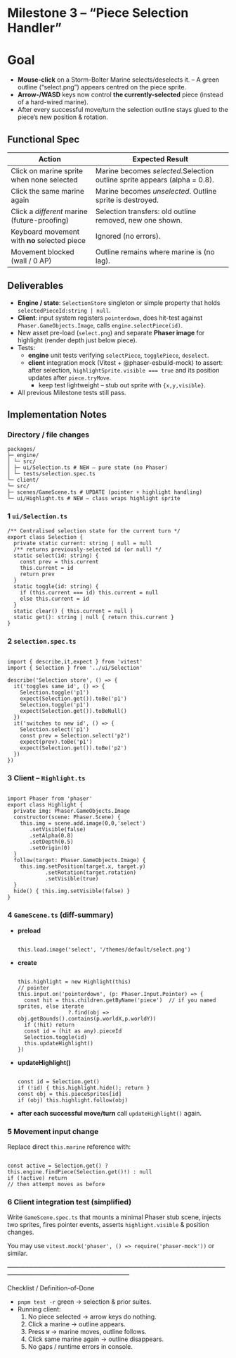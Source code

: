 # Milestone 3 – “Piece Selection Handler”

# Goal

- **Mouse-click** on a Storm-Bolter Marine selects/deselects it.
– A green outline (“select.png”) appears centred on the piece sprite.
- **Arrow-/WASD** keys now control **the currently-selected** piece (instead of a hard-wired marine).
- After every successful move/turn the selection outline stays glued to the piece’s new position & rotation.

## Functional Spec

| Action | Expected Result |
| --- | --- |
| Click on marine sprite when none selected | Marine becomes *selected*.Selection outline sprite appears (alpha = 0.8). |
| Click the same marine again | Marine becomes *unselected*. Outline sprite is destroyed. |
| Click a *different* marine (future-proofing) | Selection transfers: old outline removed, new one shown. |
| Keyboard movement with **no** selected piece | Ignored (no errors). |
| Movement blocked (wall / 0 AP) | Outline remains where marine is (no lag). |

## Deliverables

- **Engine / state**: `SelectionStore` singleton or simple property that holds `selectedPieceId:string | null`.
- **Client**: input system registers `pointerdown`, does hit-test against `Phaser.GameObjects.Image`, calls `engine.selectPiece(id)`.
- New asset pre-load (`select.png`) and separate **Phaser image** for highlight (render depth just below piece).
- Tests:
    - **engine** unit tests verifying `selectPiece`, `togglePiece`, `deselect`.
    - **client** integration mock (Vitest + @phaser-esbuild-mock) to assert: after selection, `highlightSprite.visible === true` and its position updates after `piece.tryMove`.
        - keep test lightweight – stub out sprite with `{x,y,visible}`.
- All previous Milestone tests still pass.

## Implementation Notes

### Directory / file changes

```tsx
packages/
├─ engine/
│ └─ src/
│ ├─ ui/Selection.ts # NEW – pure state (no Phaser)
│ └─ tests/selection.spec.ts
└─ client/
└─ src/
├─ scenes/GameScene.ts # UPDATE (pointer + highlight handling)
└─ ui/Highlight.ts # NEW – class wraps highlight sprite
```

### 1 `ui/Selection.ts`

```tsx
/** Centralised selection state for the current turn */
export class Selection {
  private static current: string | null = null
  /** returns previously-selected id (or null) */
  static select(id: string) {
    const prev = this.current
    this.current = id
    return prev
  }
  static toggle(id: string) {
    if (this.current === id) this.current = null
    else this.current = id
  }
  static clear() { this.current = null }
  static get(): string | null { return this.current }
}

```

### 2 `selection.spec.ts`

```tsx

import { describe,it,expect } from 'vitest'
import { Selection } from '../ui/Selection'

describe('Selection store', () => {
  it('toggles same id', () => {
    Selection.toggle('p1')
    expect(Selection.get()).toBe('p1')
    Selection.toggle('p1')
    expect(Selection.get()).toBeNull()
  })
  it('switches to new id', () => {
    Selection.select('p1')
    const prev = Selection.select('p2')
    expect(prev).toBe('p1')
    expect(Selection.get()).toBe('p2')
  })
})

```

### 3 Client – `Highlight.ts`

```tsx

import Phaser from 'phaser'
export class Highlight {
  private img: Phaser.GameObjects.Image
  constructor(scene: Phaser.Scene) {
    this.img = scene.add.image(0,0,'select')
       .setVisible(false)
       .setAlpha(0.8)
       .setDepth(0.5)
       .setOrigin(0)
  }
  follow(target: Phaser.GameObjects.Image) {
    this.img.setPosition(target.x, target.y)
            .setRotation(target.rotation)
            .setVisible(true)
  }
  hide() { this.img.setVisible(false) }
}

```

### 4 `GameScene.ts` (diff-summary)

- **preload**
    
    ```tsx
    
    this.load.image('select', '/themes/default/select.png')
    
    ```
    
- **create**
    
    ```tsx
    
    this.highlight = new Highlight(this)
    // pointer
    this.input.on('pointerdown', (p: Phaser.Input.Pointer) => {
      const hit = this.children.getByName('piece')  // if you named sprites, else iterate
                    ?.find(obj => obj.getBounds().contains(p.worldX,p.worldY))
      if (!hit) return
      const id = (hit as any).pieceId
      Selection.toggle(id)
      this.updateHighlight()
    })
    
    ```
    
- **updateHighlight()**
    
    ```tsx
    
    const id = Selection.get()
    if (!id) { this.highlight.hide(); return }
    const obj = this.pieceSprites[id]
    if (obj) this.highlight.follow(obj)
    
    ```
    
- **after each successful move/turn** call `updateHighlight()` again.

### 5 Movement input change

Replace direct `this.marine` reference with:

```tsx

const active = Selection.get() ? this.engine.findPiece(Selection.get()!) : null
if (!active) return
// then attempt moves as before

```

### 6 Client integration test (simplified)

Write `GameScene.spec.ts` that mounts a minimal Phaser stub scene, injects two sprites, fires pointer events, asserts `highlight.visible` & position changes.

You may use `vitest.mock('phaser', () => require('phaser-mock'))` or similar.

──────────────────────────────────────────────────────────────────────────────

Checklist / Definition-of-Done

- `pnpm test -r` green → selection & prior suites.
- Running client:
    1. No piece selected → arrow keys do nothing.
    2. Click a marine → outline appears.
    3. Press `W` → marine moves, outline follows.
    4. Click same marine again → outline disappears.
    5. No gaps / runtime errors in console.